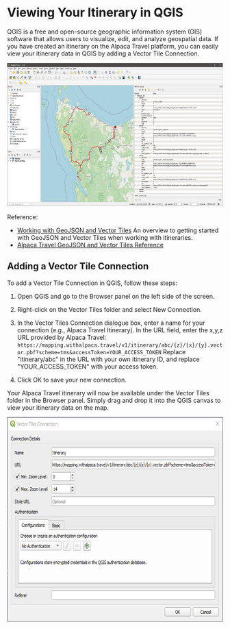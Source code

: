 [//]: # "Title: QGIS"
[//]: # "Weight: 6"
[//]: # "Layout: 1-col"
[//]: # "TOC: false"
[//]: # "Keywords: QGIS,GIS"

# Viewing Your Itinerary in QGIS

QGIS is a free and open-source geographic information system (GIS) software that
allows users to visualize, edit, and analyze geospatial data. If you have
created an itinerary on the Alpaca Travel platform, you can easily view your
itinerary data in QGIS by adding a Vector Tile Connection.

<img alt="QGIS Itinerary Data" src="./qgis-itinerary.png" width="600" height="334" />

Reference:

- [Working with GeoJSON and Vector Tiles](/topics/itinerary/Working%20with%20GeoJSON%20and%20Vector%20Tiles/README.md)
  An overview to getting started with GeoJSON and Vector Tiles when working with
  itineraries.
- [Alpaca Travel GeoJSON and Vector Tiles Reference](/reference/itinerary/GeoJSON%20and%20Vector%20Tiles/README.md)

## Adding a Vector Tile Connection

To add a Vector Tile Connection in QGIS, follow these steps:

1. Open QGIS and go to the Browser panel on the left side of the screen.

2. Right-click on the Vector Tiles folder and select New Connection.

3. In the Vector Tiles Connection dialogue box, enter a name for your connection
   (e.g., Alpaca Travel Itinerary). In the URL field, enter the x,y,z URL
   provided by Alpaca Travel:
   `https://mapping.withalpaca.travel/v1/itinerary/abc/{z}/{x}/{y}.vector.pbf?scheme=tms&accessToken=YOUR_ACCESS_TOKEN`
   Replace "itinerary/abc" in the URL with your own itinerary ID, and replace
   "YOUR_ACCESS_TOKEN" with your access token.

4. Click OK to save your new connection.

Your Alpaca Travel itinerary will now be available under the Vector Tiles folder
in the Browser panel. Simply drag and drop it into the QGIS canvas to view your
itinerary data on the map.

<img alt="QGIS Vector Tile" src="./qgis-vector-tiles-connection.png" width="661" height="477" />
